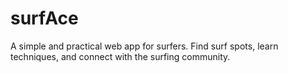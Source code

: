 # surfAce
A simple and practical web app for surfers. Find surf spots, learn techniques, and connect with the surfing community.
